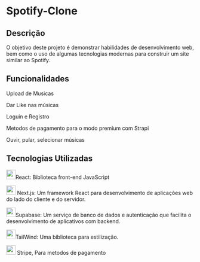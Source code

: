 # Spotify-Clone
## Descrição

O objetivo deste projeto é demonstrar habilidades de desenvolvimento web, bem como o uso de algumas tecnologias modernas para construir um site similar ao Spotify.

## Funcionalidades

Upload de Musicas

Dar Like nas músicas

Loguin e Registro

Metodos de pagamento para o modo premium com Strapi

Ouvir, pular, selecionar músicas

## Tecnologias Utilizadas
<img  src="https://upload.wikimedia.org/wikipedia/commons/thumb/a/a7/React-icon.svg/1200px-React-icon.svg.png" width="25px">React: Biblioteca front-end JavaScript

<img  src="https://github.com/Teyzinho/SimioSocial/assets/103509649/53c41250-f395-4dc6-9e76-da5b6bddb3bb" width="25px">
Next.js: Um framework React para desenvolvimento de aplicações web do lado do cliente e do servidor.

<img  src="https://yt3.googleusercontent.com/NqiGfwN1LVktrPKrSDjWCdWL1B2O8KzPKSmXowT91w8-Z6PUgZgj0qpXIj5AxYPevf3_rB-I=s900-c-k-c0x00ffffff-no-rj" width="25px">Supabase: Um serviço de banco de dados e autenticação que facilita o desenvolvimento de aplicativos com backend.

<img  src="https://viget.imgix.net/tailwind-on-gray.png?auto=format%2Ccompress&crop=focalpoint&fit=crop&fp-x=0.5&fp-y=0.5&ixlib=php-3.3.1&q=90&w=1200&s=3b364fd07ccd56661ac684a4aca524f8" width="25px">TailWind: Uma biblioteca para estilização.

<div>
  <img src="https://github.com/Teyzinho/Ecommerce/assets/103509649/70879020-78f0-4f8d-a20b-9b59ceaadd81" width="25px"> Stripe, Para metodos de pagamento
 </div>

